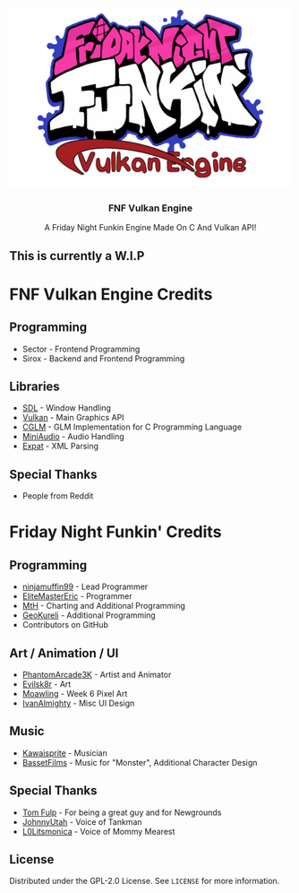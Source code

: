 <!-- PROJECT LOGO -->
<br />
<div align="center">
  <a href="https://github.com/Sirox228/FNF-vulkan-engine">
    <img src="assets/textures/engineLogo.png" alt="Logo">
  </a>

  <h3 align="center">FNF Vulkan Engine</h3>

  <p align="center">
    A Friday Night Funkin Engine Made On C And Vulkan API!
  </p>
</div>

## This is currently a W.I.P

<!-- FNF VULKAN ENGINE CREDITS -->
# FNF Vulkan Engine Credits
## Programming
- Sector - Frontend Programming
- Sirox - Backend and Frontend Programming

## Libraries
- [SDL](https://github.com/libsdl-org/SDL) - Window Handling
- [Vulkan](https://github.com/KhronosGroup/Vulkan-Headers) - Main Graphics API
- [CGLM](https://github.com/recp/cglm) - GLM Implementation for C Programming Language
- [MiniAudio](https://github.com/mackron/miniaudio) - Audio Handling
- [Expat](https://github.com/libexpat/libexpat) - XML Parsing

## Special Thanks
- People from Reddit

<!-- ORIGINAL GAME CREDITS -->
# Friday Night Funkin' Credits
## Programming
- [ninjamuffin99](https://twitter.com/ninja_muffin99) - Lead Programmer
- [EliteMasterEric](https://twitter.com/EliteMasterEric) - Programmer
- [MtH](https://twitter.com/emmnyaa) - Charting and Additional Programming
- [GeoKureli](https://twitter.com/Geokureli/) - Additional Programming
- Contributors on GitHub

## Art / Animation / UI
- [PhantomArcade3K](https://twitter.com/phantomarcade3k) - Artist and Animator
- [Evilsk8r](https://twitter.com/evilsk8r) - Art
- [Moawling](https://twitter.com/moawko) - Week 6 Pixel Art
- [IvanAlmighty](https://twitter.com/IvanA1mighty) - Misc UI Design

## Music
- [Kawaisprite](https://twitter.com/kawaisprite) - Musician
- [BassetFilms](https://twitter.com/Bassetfilms) - Music for "Monster", Additional Character Design

## Special Thanks
- [Tom Fulp](https://twitter.com/tomfulp) - For being a great guy and for Newgrounds
- [JohnnyUtah](https://twitter.com/JohnnyUtahNG/) - Voice of Tankman
- [L0Litsmonica](https://twitter.com/L0Litsmonica) - Voice of Mommy Mearest

<!-- LICENSE -->
## License

Distributed under the GPL-2.0 License. See `LICENSE` for more information.
